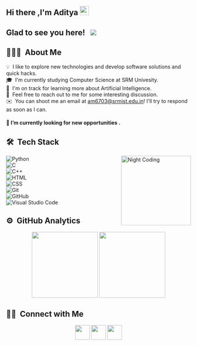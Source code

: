 ## Hi there ,I'm Aditya <img src="https://media.giphy.com/media/hvRJCLFzcasrR4ia7z/giphy.gif" width="25px">
## Glad to see you here! &nbsp; ![](https://visitor-badge.glitch.me/badge?page_id=archihalder)


## 👨🏻‍💻 &nbsp;About Me

💡 &nbsp;I like to explore new technologies and develop software solutions and quick hacks.\
🎓 &nbsp;I'm currently studying Computer Science at SRM Univesity.\
🌱 &nbsp;I'm on track for learning more about Artificial Intelligence.\
💬 &nbsp;Feel free to reach out to me for some interesting discussion.\
✉️ &nbsp;You can shoot me an email at am6703@srmist.edu.in! I'll try to respond as soon as I can.


#### 🔭 I’m currently looking for new opportunities . <br>

## 🛠 &nbsp;Tech Stack 
<img height="190em" alt="Night Coding" src="https://c.tenor.com/s6eHxBGHvlIAAAAC/animation-cartoons.gif" align="right"/>

![Python](https://img.shields.io/badge/-Python-05122A?style=flat&logo=python)&nbsp;<br>
![C](https://img.shields.io/badge/-C-05122A?style=flat&logo=C&logoColor=A8B9CC)&nbsp;<br>
![C++](https://img.shields.io/badge/-C++-05122A?style=flat&logo=C%2B%2B&logoColor=00599C)&nbsp;<br>
![HTML](https://img.shields.io/badge/-HTML-05122A?style=flat&logo=HTML5)&nbsp;<br>
![CSS](https://img.shields.io/badge/-CSS-05122A?style=flat&logo=CSS3&logoColor=1572B6)&nbsp;<br>
![Git](https://img.shields.io/badge/-Git-05122A?style=flat&logo=git)&nbsp;<br>
![GitHub](https://img.shields.io/badge/-GitHub-05122A?style=flat&logo=github)&nbsp;<br>
![Visual Studio Code](https://img.shields.io/badge/-Visual%20Studio%20Code-05122A?style=flat&logo=visual-studio-code&logoColor=007ACC)&nbsp;



## ⚙️ &nbsp;GitHub Analytics
<p align="center">

  <img height="180em" src="https://github-readme-stats-eight-theta.vercel.app/api?username=mishra1683&show_icons=true&theme=algolia&include_all_commits=true&count_private=true"/>
  <img height="180em" src="https://github-readme-stats-eight-theta.vercel.app/api/top-langs/?username=mishra1683&layout=compact&langs_count=8&theme=algolia"/>
</p>

## 🤝🏻 &nbsp;Connect with Me

<p align="center">
<a href="https://www.linkedin.com/in/aditya-mishra-7ab8a4157"><img height="40em" src="https://img.shields.io/badge/-Aditya%20Mishra-0077B5?style=flat&logo=Linkedin&logoColor=white"/></a>
<a href="mailto:am6703@srmist.edu.in"><img height="40em" src="https://img.shields.io/badge/-am6703@srmist.edu.in-D14836?style=flat&logo=Gmail&logoColor=white"/></a>
<a href="https://instagram.com/mishra1683"><img height="40em" src="https://img.shields.io/badge/-@mishra1683-E4405F?style=flat&logo=Instagram&logoColor=white"/></
</p>
<!--
**mishra1683/mishra1683** is a ✨ _special_ ✨ repository because its `README.md` (this file) appears on your GitHub profile.

Here are some ideas to get you started:

- 🔭 I’m currently working on ...
- 🌱 I’m currently learning ...
- 👯 I’m looking to collaborate on ...
- 🤔 I’m looking for help with ...
- 💬 Ask me about ...
- 📫 How to reach me: ...
- 😄 Pronouns: ...
- ⚡ Fun fact: ...
-->
